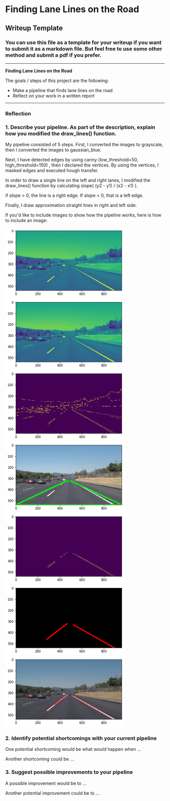 # **Finding Lane Lines on the Road** 

## Writeup Template

### You can use this file as a template for your writeup if you want to submit it as a markdown file. But feel free to use some other method and submit a pdf if you prefer.

---

**Finding Lane Lines on the Road**

The goals / steps of this project are the following:
* Make a pipeline that finds lane lines on the road
* Reflect on your work in a written report


[//]: # (Image References)

[image1]: ./examples/grayscale.jpg "Grayscale"

---

### Reflection

### 1. Describe your pipeline. As part of the description, explain how you modified the draw_lines() function.

My pipeline consisted of 5 steps. First, I converted the images to grayscale, then I converted the images to gaussian_blue.

Next, I have detected edges by using canny (low_threshold=50, high_threshold=150) , then I declared the vertices. By using the vertices, I masked edges and executed hough transfer.


In order to draw a single line on the left and right lanes, I modified the draw_lines() function by calculating slope( (y2 - y1) / (x2 - x1) ).

if slope > 0, the line is a right edge. If slope < 0, that is a left edge.

Finally, I draw approximation straight lines in right and left side.

If you'd like to include images to show how the pipeline works, here is how to include an image: 

![gray image](https://github.com/bookun/CarND-LaneLines-P1/blob/master/sample_images/gray.png)
![blur_gaussian image](https://github.com/bookun/CarND-LaneLines-P1/blob/master/sample_images/blur_gaussian.png)
![canny image](https://github.com/bookun/CarND-LaneLines-P1/blob/master/sample_images/canny.png)
![my region image](https://github.com/bookun/CarND-LaneLines-P1/blob/master/sample_images/my_region.png)
![maked image](https://github.com/bookun/CarND-LaneLines-P1/blob/master/sample_images/masked_edge.png)
![hough transfer](https://github.com/bookun/CarND-LaneLines-P1/blob/master/sample_images/hough.png)
![result image](https://github.com/bookun/CarND-LaneLines-P1/blob/master/sample_images/result.png)



### 2. Identify potential shortcomings with your current pipeline


One potential shortcoming would be what would happen when ... 

Another shortcoming could be ...


### 3. Suggest possible improvements to your pipeline

A possible improvement would be to ...

Another potential improvement could be to ...
